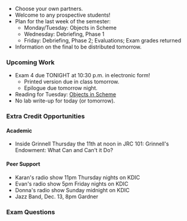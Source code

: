 * Choose your own partners.
* Welcome to any prospective students!
* Plan for the last week of the semester:
    * Monday/Tuesday: Objects in Scheme
    * Wednesday: Debriefing, Phase 1
    * Friday: Debriefing, Phase 2; Evaluations; Exam grades returned
* Information on the final to be distributed tomorrow.

### Upcoming Work

* Exam 4 due TONIGHT at 10:30 p.m. in electronic form!
    * Printed version due in class tomorrow.
    * Epilogue due tomorrow night.
* Reading for Tuesday:
  [Objects in Scheme](../readings/objects-reading.html)
* No lab write-up for today (or tomorrow).  

### Extra Credit Opportunities

#### Academic

* Inside Grinnell Thursday the 11th at noon in JRC 101: Grinnell's 
  Endowment: What Can and Can't it Do?

#### Peer Support

* Karan's radio show 11pm Thursday nights on KDIC 
* Evan's radio show 5pm Friday nights on KDIC
* Donna's radio show Sunday midnight on KDIC
* Jazz Band, Dec. 13, 8pm Gardner

### Exam Questions

